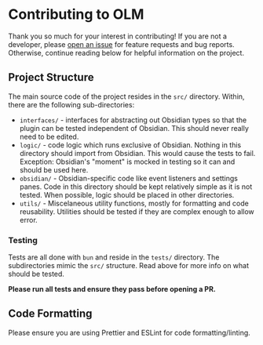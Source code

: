 # Contributing to OLM

Thank you so much for your interest in contributing! If you are not a developer, please [open an issue](https://github.com/franciskafieh/obsidian-list-modified/issues/new/choose) for feature requests and bug reports. Otherwise, continue reading below for helpful information on the project.

## Project Structure

The main source code of the project resides in the `src/` directory. Within, there are the following sub-directories:

-   `interfaces/` - interfaces for abstracting out Obsidian types so that the plugin can be tested independent of Obsidian. This should never really need to be edited.
-   `logic/` - code logic which runs exclusive of Obsidian. Nothing in this directory should import from Obsidian. This would cause the tests to fail. Exception: Obsidian's "moment" is mocked in testing so it can and should be used here.
-   `obsidian/` - Obsidian-specific code like event listeners and settings panes. Code in this directory should be kept relatively simple as it is not tested. When possible, logic should be placed in other directories.
-   `utils/` - Miscelaneous utility functions, mostly for formatting and code reusability. Utilities should be tested if they are complex enough to allow error.

### Testing

Tests are all done with `bun` and reside in the `tests/` directory. The subdirectories mimic the `src/` structure. Read above for more info on what should be tested.

**Please run all tests and ensure they pass before opening a PR.**

## Code Formatting

Please ensure you are using Prettier and ESLint for code formatting/linting.
